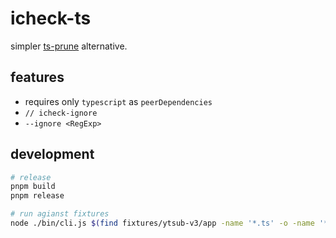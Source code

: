 # icheck-ts

simpler [ts-prune](https://github.com/nadeesha/ts-prune) alternative.

## features

- requires only `typescript` as `peerDependencies`
- `// icheck-ignore`
- `--ignore <RegExp>`

## development

```sh
# release
pnpm build
pnpm release

# run agianst fixtures
node ./bin/cli.js $(find fixtures/ytsub-v3/app -name '*.ts' -o -name '*.tsx')
```
